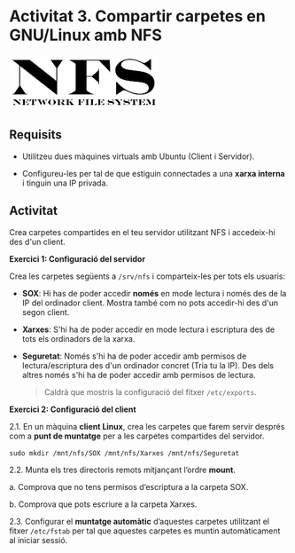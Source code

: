 <!-- notoc -->

# Activitat 3. Compartir carpetes en GNU/Linux amb NFS

![](/assets/nfs.jpg)

## Requisits

* Utilitzeu dues màquines virtuals amb Ubuntu (Client i Servidor).

* Configureu-les per tal de que estiguin connectades a una **xarxa interna** i tinguin una IP privada.

## Activitat

Crea carpetes compartides en el teu servidor utilitzant NFS i accedeix-hi des d'un client.


**Exercici 1: Configuració del servidor**

Crea les carpetes següents a `/srv/nfs` i comparteix-les per tots els usuaris:

* **SOX**: Hi has de poder accedir **només** en mode lectura i només des de la IP del ordinador client. Mostra també com no pots accedir-hi des d'un segon client.

* **Xarxes**: S'hi ha de poder accedir en mode lectura i escriptura des de tots els ordinadors de la xarxa.

* **Seguretat**: Només s'hi ha de poder accedir amb permisos de lectura/escriptura des d'un ordinador concret (Tria tu la IP). Des dels altres només s'hi ha de poder accedir amb permisos de  lectura.

  > Caldrà que mostris la configuració del fitxer `/etc/exports`.

**Exercici 2: Configuració del client**

2.1. En un màquina **client Linux**, crea les carpetes que farem servir després com a **punt de muntatge** per a les carpetes compartides del servidor.

```
sudo mkdir /mnt/nfs/SOX /mnt/nfs/Xarxes /mnt/nfs/Seguretat
```

2.2. Munta els tres directoris remots mitjançant l’ordre **mount**.

  a. Comprova que no tens permisos d’escriptura a la carpeta SOX.

  b. Comprova que pots escriure a la carpeta Xarxes.

2.3. Configurar el **muntatge automàtic** d’aquestes carpetes utilitzant el fitxer `/etc/fstab` per tal que aquestes carpetes es muntin automàticament al iniciar sessió.
